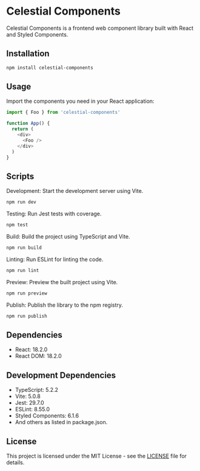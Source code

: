 # Celestial Components

Celestial Components is a frontend web component library built with React and Styled Components.

## Installation

```bash
npm install celestial-components
```

## Usage

Import the components you need in your React application:

```typescript
import { Foo } from 'celestial-components'

function App() {
  return (
    <div>
      <Foo />
    </div>
  )
}
```

## Scripts

Development: Start the development server using Vite.
```bash
npm run dev
```

Testing: Run Jest tests with coverage.
```bash
npm test
```

Build: Build the project using TypeScript and Vite.
```bash
npm run build
```

Linting: Run ESLint for linting the code.
```bash
npm run lint
```

Preview: Preview the built project using Vite.
```bash
npm run preview
```

Publish: Publish the library to the npm registry.
```bash
npm run publish
```

## Dependencies
- React: 18.2.0
- React DOM: 18.2.0

## Development Dependencies

- TypeScript: 5.2.2
- Vite: 5.0.8
- Jest: 29.7.0
- ESLint: 8.55.0
- Styled Components: 6.1.6
- And others as listed in package.json.

## License

This project is licensed under the MIT License - see the [LICENSE](\LICENSE) file for details.